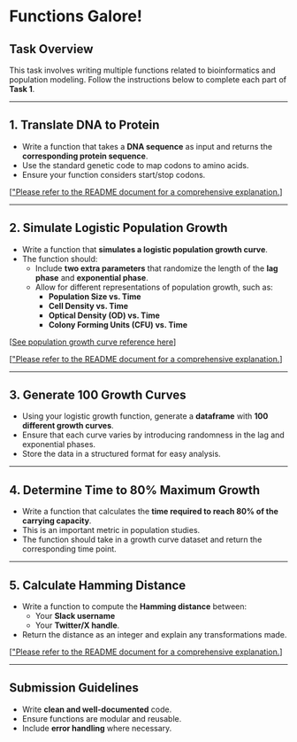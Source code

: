 # Functions Galore!

## Task Overview
This task involves writing multiple functions related to bioinformatics and population modeling. Follow the instructions below to complete each part of **Task 1**.

---

## 1. Translate DNA to Protein
- Write a function that takes a **DNA sequence** as input and returns the **corresponding protein sequence**.
- Use the standard genetic code to map codons to amino acids.
- Ensure your function considers start/stop codons.

[["Please refer to the README document for a comprehensive explanation.](https://github.com/elioe300/Hack_Bio_Internship_Projects/blob/main/Stage_1/stage_1_readme.md#dna-to-protein-translation)]

---

## 2. Simulate Logistic Population Growth
- Write a function that **simulates a logistic population growth curve**.
- The function should:
  - Include **two extra parameters** that randomize the length of the **lag phase** and **exponential phase**.
  - Allow for different representations of population growth, such as:
    - **Population Size vs. Time**
    - **Cell Density vs. Time**
    - **Optical Density (OD) vs. Time**
    - **Colony Forming Units (CFU) vs. Time**

[[See population growth curve reference here](https://media.springernature.com/full/springer-static/image/art%3A10.1038%2Fsrep15159/MediaObjects/41598_2015_Article_BFsrep15159_Fig1_HTML.jpg)]

[["Please refer to the README document for a comprehensive explanation.](https://github.com/elioe300/Hack_Bio_Internship_Projects/blob/main/Stage_1/stage_1_readme.md#logistic-growth-model)]

---

## 3. Generate 100 Growth Curves
- Using your logistic growth function, generate a **dataframe** with **100 different growth curves**.
- Ensure that each curve varies by introducing randomness in the lag and exponential phases.
- Store the data in a structured format for easy analysis.

---

## 4. Determine Time to 80% Maximum Growth
- Write a function that calculates the **time required to reach 80% of the carrying capacity**.
- This is an important metric in population studies.
- The function should take in a growth curve dataset and return the corresponding time point.

---

## 5. Calculate Hamming Distance
- Write a function to compute the **Hamming distance** between:
  - Your **Slack username**
  - Your **Twitter/X handle**.
- Return the distance as an integer and explain any transformations made.
  
[["Please refer to the README document for a comprehensive explanation.](https://github.com/elioe300/Hack_Bio_Internship_Projects/blob/main/Stage_1/stage_1_readme.md#hamming-distance-calculator)]

---

## Submission Guidelines
- Write **clean and well-documented** code.
- Ensure functions are modular and reusable.
- Include **error handling** where necessary.
